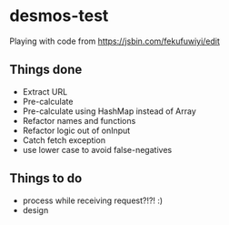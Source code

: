 # desmos-test
Playing with code from https://jsbin.com/fekufuwiyi/edit

## Things done

- Extract URL
- Pre-calculate
- Pre-calculate using HashMap instead of Array
- Refactor names and functions
- Refactor logic out of onInput
- Catch fetch exception
- use lower case to avoid false-negatives

## Things to do

- process while receiving request?!?! :)
- design